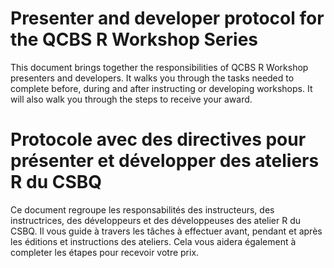 # Presenter and developer protocol for the QCBS R Workshop Series

This document brings together the responsibilities of QCBS R Workshop presenters and developers. It walks you through the tasks needed to complete before, during and after instructing or developing workshops. It will also walk you through the steps to receive your award.  

# Protocole avec des directives pour présenter et développer des ateliers R du CSBQ

Ce document regroupe les responsabilités des instructeurs, des instructrices, des développeurs et des développeuses des atelier R du CSBQ. Il vous guide à travers les tâches à effectuer avant, pendant et après les éditions et instructions des ateliers. Cela vous aidera également à completer les étapes pour recevoir votre prix.
